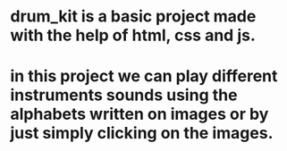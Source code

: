 # drum_kit is a basic project made with the help of html, css and js.
# in this project we can play different instruments sounds using the alphabets written on images or by just simply clicking on the images.
